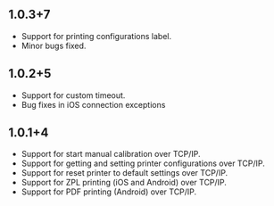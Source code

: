 ## 1.0.3+7

* Support for printing configurations label.
* Minor bugs fixed.


## 1.0.2+5

* Support for custom timeout.
* Bug fixes in iOS connection exceptions


## 1.0.1+4

* Support for start manual calibration over TCP/IP.
* Support for getting and setting printer configurations over TCP/IP.
* Support for reset printer to default settings over TCP/IP.
* Support for ZPL printing (iOS and Android) over TCP/IP.
* Support for PDF printing (Android) over TCP/IP.